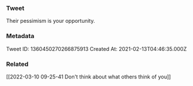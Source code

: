 ### Tweet
Their pessimism is your opportunity.

### Metadata
Tweet ID: 1360450270266875913
Created At: 2021-02-13T04:46:35.000Z

### Related
[[2022-03-10 09-25-41 Don't think about what others think of you]]

